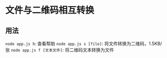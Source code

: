 # 文件与二维码相互转换

## 用法

`node app.js h`: 查看帮助
`node app.js s [file]`: 将文件转换为二维码，1.5KB/张
`node app.js f [文本文件]`: 将二维码文本转换为文件
